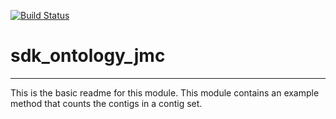 [![Build Status](https://travis-ci.org/janakakbase/sdk_ontology.svg?branch=master)](https://travis-ci.org/janakakbase/sdk_ontology_jmc)

# sdk_ontology_jmc
---

This is the basic readme for this module. This module contains an example method that counts the contigs in a contig set.
